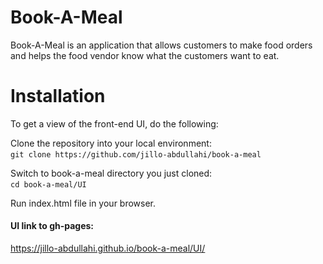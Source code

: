 # Book-A-Meal
Book-A-Meal is an application that allows customers to make food orders and helps the food vendor know what the customers want to eat.

# Installation
To get a view of the front-end UI, do the following:&nbsp;  

Clone the repository into your local environment: &nbsp;   
`git clone https://github.com/jillo-abdullahi/book-a-meal`&nbsp;

Switch to book-a-meal directory you just cloned:&nbsp;   
`cd book-a-meal/UI`&nbsp;

Run index.html file in your browser.&nbsp;   

#### UI link to gh-pages:    

https://jillo-abdullahi.github.io/book-a-meal/UI/
